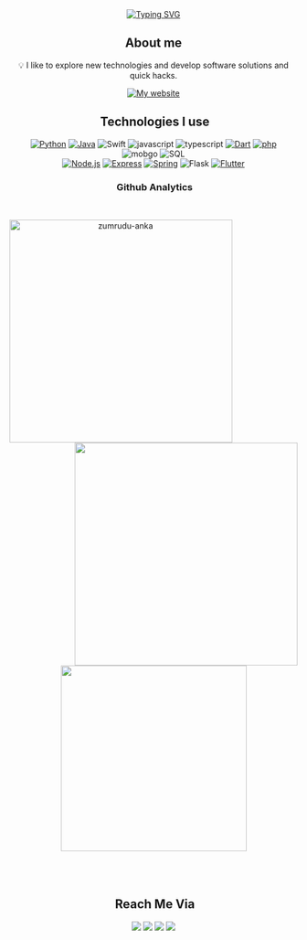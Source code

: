 <div  align=center> 
<a href="https://git.io/typing-svg"><img src="https://readme-typing-svg.herokuapp.com?font=Fira+Code&weight=900&duration=1000&pause=900&color=1B5E7B&background=24C3FF05&center=true&multiline=true&width=435&height=100&lines=Ghassen+Mallek;Software+engineer;" alt="Typing SVG" /></a>

## About me

💡  I like to explore new technologies and develop software solutions and quick hacks.
  <br>
  
  <a href="https://mallekghassen.me" title="Show Repositories">![My website](https://img.shields.io/badge/website-FFFFFF?style=for-the-badge&logo=About.me&logoColor=black)
</a>
## &nbsp;Technologies I use

[![Python](https://img.shields.io/badge/Python-3776AB?style=for-the-badge&logo=python&logoColor=white)](https://github.com/GhassenMallek/Insight/)
[![Java](https://img.shields.io/badge/Java-ED8B00?style=for-the-badge&logo=java&logoColor=white)](https://github.com/GhassenMallek/Article-management-full-stack-spring-boot)
![Swift](https://img.shields.io/badge/Swift-FA7343?style=for-the-badge&logo=swift&logoColor=white)
![javascript](https://img.shields.io/badge/JavaScript-323330?style=for-the-badge&logo=javascript&logoColor=F7DF1E)
![typescript](https://img.shields.io/badge/TypeScript-007ACC?style=for-the-badge&logo=typescript&logoColor=white)
[![Dart](https://img.shields.io/badge/Dart-0175C2?style=for-the-badge&logo=dart&logoColor=white)](https://github.com/GhassenMallek/RentCars)
[![php](https://img.shields.io/badge/php-0175C2?style=for-the-badge&logo=php&logoColor=white)](https://github.com/GhassenMallek/Product-manager)
<br>
![mobgo](https://img.shields.io/badge/MongoDB-4EA94B?style=for-the-badge&logo=mongodb&logoColor=white)
![SQL](https://img.shields.io/badge/MySQL-005C84?style=for-the-badge&logo=mysql&logoColor=white)
<br>
[![Node.js](https://img.shields.io/badge/Node.js-43853D?style=for-the-badge&logo=node.js&logoColor=white)](https://github.com/GhassenMallek/ShowApp-backend)
[![Express](https://img.shields.io/badge/Express.js-404D59?style=for-the-badge)](https://github.com/GhassenMallek/ShowApp-backend)
[![Spring](https://img.shields.io/badge/Spring-6DB33F?style=for-the-badge&logo=spring&logoColor=white)](https://github.com/GhassenMallek/Article-management-full-stack-spring-boot)
![Flask](https://img.shields.io/badge/Flask-000000?style=for-the-badge&logo=flask&logoColor=white)
[![Flutter](https://img.shields.io/badge/Flutter-02569B?style=for-the-badge&logo=flutter&logoColor=white)](https://github.com/GhassenMallek/RentCars)
<!-- ### &nbsp;Softwares
![Illustrator](https://img.shields.io/badge/-Illustrator-000?&logo=adobe-illustrator)
![Photoshop](https://img.shields.io/badge/-Photoshop-000?&logo=adobe-photoshop) -->

### &nbsp;Github Analytics

<br>
<p align=center>
  <div align=center>
    <a title="Go to Source">
      <img align="left" width=390 src="https://github-readme-streak-stats.herokuapp.com/?user=GhassenMallek&theme=react&border=61dafb&hide_border=true" alt="zumrudu-anka" />
    </a>
    <a  title="Go to Source">
      <img align="right" width=390 src="https://github-readme-stats.vercel.app/api?username=GhassenMallek&show_icons=true&theme=react&border_color=61dafb&hide_border=true" />
    </a>
  </div>
  <br><br><br><br><br><br><br><br><br>
  <div align=center>
      <img width=325 align="center" src="https://github-readme-stats.vercel.app/api/top-langs/?username=GhassenMallek&hide=c%23,powershell,Mathematica,Ruby,Objective-C,Objective-C%2b%2b,Cuda&title_color=61dafb&text_color=ffffff&icon_color=61dafb&bg_color=20232a&langs_count=8&layout=compact&border_color=61dafb&hide_border=true" />
    </a>
  </div>
  <br>
  <br>
  <br></p>


## &nbsp;Reach Me Via

<a href="mailto:mallek.ghassen@esprit.tn"><img src="https://img.shields.io/badge/-mallek.ghassen@esprit.tn-000?&logo=Gmail"/></a>
<a href="[https://www.facebook.com/ghazixx](https://www.facebook.com/ghassen.mallek.351/)"><img src="https://img.shields.io/badge/-GhassenMallek-000?&logo=Facebook"/></a>
<a href="https://www.linkedin.com/in/ghassenmallek/"><img src="https://img.shields.io/badge/-GhassenMallek-000?&logo=Linkedin"/></a>
<a href="https://mallekghassen.me"><img src="https://img.shields.io/badge/-GhassenMallek-000?&logo=About.me"/></a>
</div>
<!--
**GhassenMallek/GhassenMallek** is a ✨ _special_ ✨ repository because its `README.md` (this file) appears on your GitHub profile.

Here are some ideas to get you started:

- 🔭 I’m currently working on ...
- 🌱 I’m currently learning ...
- 👯 I’m looking to collaborate on ...
- 🤔 I’m looking for help with ...
- 💬 Ask me about ...
- 📫 How to reach me: ...
- 😄 Pronouns: ...
- ⚡ Fun fact: ...
-->
